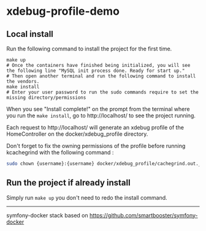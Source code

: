 # xdebug-profile-demo

## Local install

Run the following command to install the project for the first time.

```shell
make up
# Once the containers have finished being initialized, you will see the following line "MySQL init process done. Ready for start up."
# Then open another terminal and run the following command to install the vendors.
make install
# Enter your user password to run the sudo commands require to set the missing directory/permissions
```

When you see "Install complete!" on the prompt from the terminal where you run the `make install`, go to http://localhost/ to see the project running.

Each request to http://localhost/ will generate an xdebug profile of the HomeController on the docker/xdebug_profile directory.

Don't forget to fix the owning permissions of the profile before running kcachegrind with the following command :

```bash
sudo chown {username}:{username} docker/xdebug_profile/cachegrind.out._*
```

## Run the project if already install

Simply run `make up` you don't need to redo the install command.

---

symfony-docker stack based on https://github.com/smartbooster/symfony-docker
